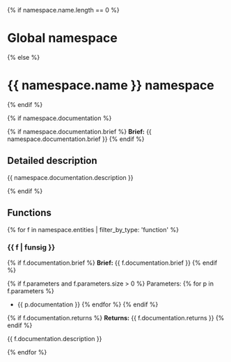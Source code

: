 
{% if namespace.name.length == 0 %}
# Global namespace
{% else %}
# {{ namespace.name }} namespace
{% endif %}

{% if namespace.documentation %}

{% if namespace.documentation.brief %}
**Brief:** {{ namespace.documentation.brief }}
{% endif %}

## Detailed description

{{ namespace.documentation.description }}

{% endif %}

## Functions

{% for f in namespace.entities | filter_by_type: 'function' %}

### {{ f | funsig }}

{% if f.documentation.brief %}
**Brief:** {{ f.documentation.brief }}
{% endif %}

{% if f.parameters and f.parameters.size > 0 %}
Parameters:
{% for p in f.parameters %}
- {{ p.documentation }}
{% endfor %}
{% endif %}

{% if f.documentation.returns %}
**Returns:** {{ f.documentation.returns }}
{% endif %}

{{ f.documentation.description }}

{% endfor %}

